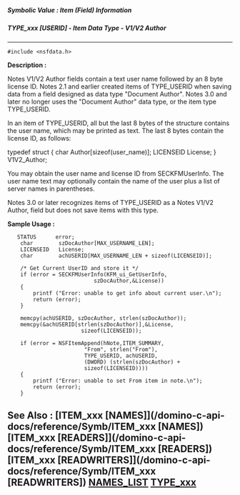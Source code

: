 ##### Symbolic Value : Item (Field) Information
##### TYPE_xxx [USERID] - Item Data Type - V1/V2 Author
---
```
#include <nsfdata.h>
```
**Description :**

Notes V1/V2 Author fields contain a text user name followed by an 8 byte 
license ID. Notes 2.1 and earlier created items of TYPE_USERID when saving data 
from a field designed as data type "Document Author".  Notes 3.0 and later no 
longer uses the "Document Author" data type, or the item type TYPE_USERID.

In an item of TYPE_USERID, all but the last 8 bytes of the structure contains 
the user name, which may be printed as text.  The last 8 bytes contain the 
license ID, as follows:

typedef struct {
   char      Author[sizeof(user_name)];
   LICENSEID License;
} V1V2_Author;

You may obtain the user name and license ID from SECKFMUserInfo.  The user name 
text may optionally contain the name of the user plus a list of server names in 
parentheses.

Notes 3.0 or later recognizes items of TYPE_USERID as a Notes V1/V2 Author, 
field but does not save items with this type.

**Sample Usage :**
```
   STATUS      error;
    char        szDocAuthor[MAX_USERNAME_LEN];
    LICENSEID   License;
    char        achUSERID[MAX_USERNAME_LEN + sizeof(LICENSEID)];

    /* Get Current UserID and store it */
    if (error = SECKFMUserInfo(KFM_ui_GetUserInfo,
                           szDocAuthor,&License))
    {
        printf ("Error: unable to get info about current user.\n");
        return (error);
    }
                
    memcpy(achUSERID, szDocAuthor, strlen(szDocAuthor));
    memcpy(&achUSERID[strlen(szDocAuthor)],&License,
                       sizeof(LICENSEID));

    if (error = NSFItemAppend(hNote,ITEM_SUMMARY,
                        "From", strlen("From"),
                        TYPE_USERID, achUSERID,
                        (DWORD) (strlen(szDocAuthor) +
                        sizeof(LICENSEID))))
    {
        printf ("Error: unable to set From item in note.\n");
        return (error);
    } 
```
**See Also :**
[ITEM_xxx [NAMES]](/domino-c-api-docs/reference/Symb/ITEM_xxx [NAMES])
[ITEM_xxx [READERS]](/domino-c-api-docs/reference/Symb/ITEM_xxx [READERS])
[ITEM_xxx [READWRITERS]](/domino-c-api-docs/reference/Symb/ITEM_xxx [READWRITERS])
[NAMES_LIST](/domino-c-api-docs/reference/Data/NAMES_LIST)
[TYPE_xxx](/domino-c-api-docs/reference/Symb/TYPE_xxx)
---
